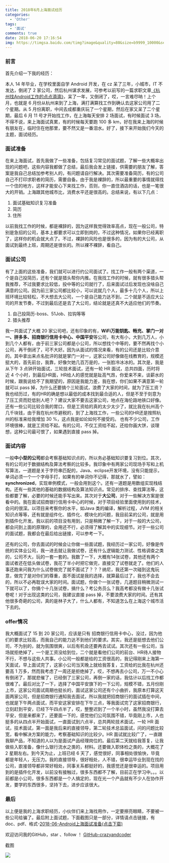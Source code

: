 ```yaml
---
title: 2018年6月上海面试经历
categories:
  - 'Other'
tags:
  - '面试'
comments: true
date: 2018-06-20 17:16:54
img: https://timgsa.baidu.com/timg?image&quality=80&size=b9999_10000&sec=1574251709285&di=5111ea7b01526c10408c37977c1d42ea&imgtype=0&src=http%3A%2F%2Fdesk-fd.zol-img.com.cn%2Ft_s960x600c5%2Fg3%2FM03%2F09%2F0B%2FCg-4WFQ7OouIOs0nAAwPypdXxSMAAQEQgL1m38ADA_i999.jpg
---
```


### **前言**

首先介绍一下我的经历：

本人 14 年毕业，在学校里面自学 Android 开发，在 cz 呆了三年，小城市，IT 不发达，倒闭了 2 家公司，然后杭州谋求发展，可参考以前写的一篇求职文章[《杭州找Android工作的点点滴滴》](https://juejin.im/post/590b1abe2f301e00582f26e8)，呆了一年，又倒闭了，哎，一言难尽呐！上个月，也就是 6 月份从杭州来到了上海，满打满算找工作到确认去这家公司用了二个星期。从 5 月份离职，中间去成都重庆玩了一个星期，然后在家又呆了二个星期，最后 6 月 11 号才开始找工作，在上海每天安排 2 场面试，有时候面试 3 场，不得不说，来上海面试真累，有的时候每天要跑 100 多 km，好在我来上海的时候有朋友在，临时住在他那里，要不然又是一番泪水。好了，接下来开始我们今天的主题，面试经历。


### **面试准备**

在来上海面试，首先我做了一些准备，包括复习常见的面试题，了解一些大概率出现的问题吧，这些内容我都做了总结，最后我会发上链接，供需要的朋友了解，答案是我自己总结加参考别人的，有问题请自行解决。其次需要准备简历，有的公司自己不打印求职者的简历，需要自备。由于我是裸辞的，所以最重要的事情就得找一个住的地方，这样才能安心下来找工作，否则，你一直住酒店的话，也是一笔很大的开销。上海跟其他城市比，消费水平还是很高的。总结来说，有以下几点：

1. 面试基础知识复习准备
2. 简历
3. 住所

以前我找工作的时候，都是裸辞的，因为这样我觉得效率高点，现在一般公司，特别是急招的公司，基本上都要求可以立即到岗的，不过这种情况，如果你已经离职了，这样你的机会就大点了。不过，裸辞的风险也是很多的，因为有的大公司，从面试到最终上班，周期还是很长的。所以裸不裸辞，看自己。

### **面试公司**

有了上面的这些准备，我们就可以进行约公司面试了。找工作一般有两个渠道，一个是自己投简历，还有个就是猎头帮你内推。在我找工作的时候，就有很多猎头帮我推荐，不过我要求比较低，投中等的公司就行了，后来面试过后发现也没啥自己满意的公司。因为前三家公司都比较小，可以说就几个人，最多十几个人，所以上班环境比较轻松，不大想去大公司，一个是自己能力达不到，二个就是不适应大公司的开发节奏，不过到最后还是去了大公司，结论就是还真不大适应他们的节奏。

1. 自己投简历-boss、51Job、拉钩等等
2. 猎头推荐

我一共面试了大概 20 家公司吧，还有印象的有，**WiFi万能钥匙、畅充、掌门一对一、拼多多、招商银行信用卡中心、中国平安**等公司，有大有小，大到几万人，小到几个人都有，由于前三家公司都是小公司，所以想找个中等的，要不然再找个小公司，再干倒闭了，可不大好。因为从面试的情况来看，有的公司还是比较介意的。其中拿出来点名批评的就是掌门一对一，这家公司好像做在线教育的，规模还挺大的，首先前台，我靠，好像欠她几百万是的，一张脸冷冰冰的。其次是，我是从下午 3 点钟开始面试，三轮技术面试，还有一轮 HR 面试，总共四面，历时将近 4 个小时，到最后HR面，HR给人的感觉就是趾高气昂，你爱来不来，谈薪水的时候，跟我说给不了我期望的，原因是我能力差，我在想，你们如果不满意第一轮就可以 pass 掉，为什么还要搞个三轮面试，浪费了大家的时间，就为了压工资？我也经历过，有的HR的确是想以最低的成本找到最合适的人，但是不至于刻意为了压工资而贬低别人吧？？建议大家不要去这家公司，地点在海伦路地铁口好像。还有一些公司比较合我的胃口，但是工资给的真的太少太少了，就比我在杭州高个几千块钱，由于我在杭州市避税的，到了上海找工作，一些公司的HR还是按照杭州的标准来给我增加 30 %，这点我是如论如何不接受的。 也有不少公司，工作环境很棒，就是工资给不起。有的公司，不仅工资给不起，还给你画大饼，谈理想，这种公司最可恨了，如果遇到直接 pass 掉。

### **面试内容**

一般**中小型的公司**都会考察基础知识点的，所以务必基础知识要复习到位。其次，有的公司对于数据结构及算法考察的比较多。我印象中有两家公司现场手写和上机写算法，一道题是关于字符串匹配的，Java、eclipse开发环境，没有只能提示，单词必须一个一个字母手打，如果有的单词你不记得，那就水了，譬如：**synchronized**，实现单例模式，一般会用到这个。还有一道题是用数组实现栈结构。还有一些其他的基础的数据结构及算法知识点。常见的排序、查找算法等，这些都要了解，必要的时候还能手写出来。其次对于**大公司**，对于一些解决方案是很看中的。我在面试招商银行信用卡中心的时候，对于项目经验里面使用到的技术，会问的很深。以项目来考察你的水平，如Java 类的编译，解析过程，JVM 的相关知识点等等，还有就是组件化、插件化、模块化的问题，我目前呆的公司，就是用到插件化开发。我以前的项目没有用到，只是稍微了解一下，对于一般的大公司，都会问到上面的原理的，会用还不行，必须得了解其中的实现细节。对于一些公司的面试题，我都会在最后给出链接，可以参考一下。

还有的公司，你去面试的时候会让你做一些面试题，我经历过一家公司，好像是传统的实体业公司，我一进去就让我做试卷，还有什么逻辑能力测试、性格调查之类的，公司不大，玩的一套一套的。我数了一下，大概有14张试卷，其他还有两个面试者还在低头做试卷，我花了半小时把它做完，直接交了试卷就走了。他们的人事还跑来问我为什么试卷做完了就不面试了？？？纳尼，我还第一次碰到这鬼玩意，做完了是对你们的尊重，面不面试是我的选择，就算最后过了，我也不会去的，所以不必再耽误大家的时间。面试题，你做个一张试卷，几道题目稍微测试一下就可以了，你搞个十几张试卷，搞什么？考公务员么？我高考都没有做十几张试卷呢！对于出现这类的公司，我建议直接 pass 掉，不要浪费大家的时间。还有其他很多奇葩的公司，真的是林子大了，什么人都有，不知道怎么在上海这个城市活下去的。

### **offer情况**

我大概面试了 15 到 20 家公司，应该是只有 招商银行信用卡中心，没过，因为他们的要求比较高，而我自己的能力达不到他们的要求。其实，我还是挺想去他们公司，不为别的，就为氛围很爽，以后有机会还要再去试试。其次还有一些公司，当场就拒绝掉了，一个是工资没给到位，二个就是看他们公司的前台、HR待人接物不行，不想与这些人共事。小公司一般都是给的工资很高的，我记得刚来上海第一天面试，早上面试完了，这家小公司当天晚上就给我答复，工资给的比我在杭州还要高 1 万多，然而我考虑了一周还是拒绝掉了，哎，不想再去小公司，万一不小心有倒闭了，那就悲催了，已经倒了三家公司，再倒一家的话，我估计以后找工作都很难了。最后对比了一下，选择了中国平安旗下的一下公司，规模不错，五月份刚上市，这家公司面试周期也挺长的，面试这家公司还有个小曲折，我原本打算这天面两家公司，但是招商银行通知我去面试，所以我就把招商银行的面试插在中间，也就是下午两点面试，而平安这家安排在下午三点，等我面试完了这家招商银行，立刻赶到平安，已经下午四点半了，哎，整整迟到了一个半小时，虽然我没打算去平安，但是来都来了，还要面一下的，感觉他们公司氛围不错，毕竟刚上市，人也挺多的从四点半开始面试，一直面试到六点半，总共两轮技术面试，一轮 HR 面试，技术面试，第一面是我后来的直接领导，第二轮技术总监面试，问的问题比较宽，看中解决方案的能力，考察基础知识的比较少。HR 面试就比较广了，一直跟我聊产品，不知道的人以为是面试产品经理岗位的。最后第二天就给我答复，让我做些入职准备，像什么银行流水之类的，材料。还要做入职体检之类的，大概花了 2 星期左右。到今天为止，上班已经 6 天了，感觉很好，同事相处很愉快，毕竟都是年轻人，无压力。我的直接领导，很好相处，人不错，很幸运毕业到现在找的公司，直接领导都非常好相处，同事关系都挺好的，我感觉还是很幸运的。项目用到的是插件化开发，以前没有接触过，很多东西都不了解，目前正在学习中。。。以前都是小公司，很多东西都是一个人搞定的，现在光一个产品就有不少人在协作开发，要学的东西很多，坚持下去，进步应该很大。

### **最后**

以上便是我的上海求职经历，小伙伴们来上海找用作，一定要擦亮眼睛，不要被一些公司给骗了。最后附上面试题，下面截图只是一部分，详情请点击链接，有 doc、pdf、格式-[2018-06-Android上海面试准备(点击下载)](https://github.com/crazyandcoder/blog_backups/blob/master/2018-06-Android%E4%B8%8A%E6%B5%B7%E9%9D%A2%E8%AF%95%E5%87%86%E5%A4%87.pdf)

欢迎访问我的GitHub，star 、follow ！ [GitHub-crazyandcoder](https://github.com/crazyandcoder)


截图

![](https://user-gold-cdn.xitu.io/2018/7/10/164816cadb914e6f?w=444&h=1434&f=png&s=291876)